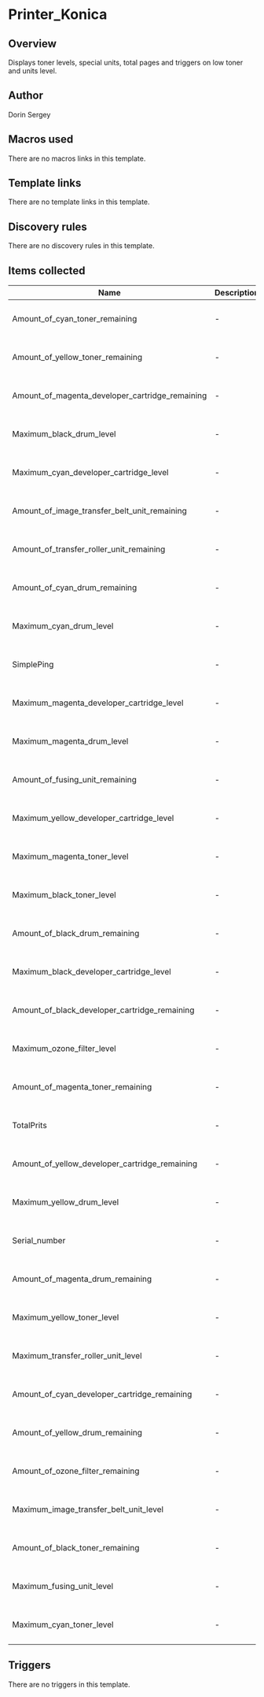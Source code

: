 # Printer_Konica

## Overview

Displays toner levels, special units, total pages and triggers on low toner and units level.



## Author

Dorin Sergey

## Macros used

There are no macros links in this template.

## Template links

There are no template links in this template.

## Discovery rules

There are no discovery rules in this template.

## Items collected

|Name|Description|Type|Key and additional info|
|----|-----------|----|----|
|Amount_of_cyan_toner_remaining|<p>-</p>|`SNMP agent`|Amount_of_cyan_toner_remaining<p>Update: 3600</p>|
|Amount_of_yellow_toner_remaining|<p>-</p>|`SNMP agent`|Amount_of_yellow_toner_remaining<p>Update: 3600</p>|
|Amount_of_magenta_developer_cartridge_remaining|<p>-</p>|`SNMP agent`|Amount_of_magenta_developer_cartridge_remaining<p>Update: 3600</p>|
|Maximum_black_drum_level|<p>-</p>|`SNMP agent`|Maximum_black_drum_level<p>Update: 86400</p>|
|Maximum_cyan_developer_cartridge_level|<p>-</p>|`SNMP agent`|Maximum_cyan_developer_cartridge_level<p>Update: 86400</p>|
|Amount_of_image_transfer_belt_unit_remaining|<p>-</p>|`SNMP agent`|Amount_of_image_transfer_belt_unit_remaining<p>Update: 3600</p>|
|Amount_of_transfer_roller_unit_remaining|<p>-</p>|`SNMP agent`|Amount_of_transfer_roller_unit_remaining<p>Update: 3600</p>|
|Amount_of_cyan_drum_remaining|<p>-</p>|`SNMP agent`|Amount_of_cyan_drum_remaining<p>Update: 3600</p>|
|Maximum_cyan_drum_level|<p>-</p>|`SNMP agent`|Maximum_cyan_drum_level<p>Update: 86400</p>|
|SimplePing|<p>-</p>|`Simple check`|icmpping<p>Update: 360</p>|
|Maximum_magenta_developer_cartridge_level|<p>-</p>|`SNMP agent`|Maximum_magenta_developer_cartridge_level<p>Update: 86400</p>|
|Maximum_magenta_drum_level|<p>-</p>|`SNMP agent`|Maximum_magenta_drum_level<p>Update: 86400</p>|
|Amount_of_fusing_unit_remaining|<p>-</p>|`SNMP agent`|Amount_of_fusing_unit_remaining<p>Update: 3600</p>|
|Maximum_yellow_developer_cartridge_level|<p>-</p>|`SNMP agent`|Maximum_yellow_developer_cartridge_level<p>Update: 86400</p>|
|Maximum_magenta_toner_level|<p>-</p>|`SNMP agent`|Maximum_magenta_toner_level<p>Update: 86400</p>|
|Maximum_black_toner_level|<p>-</p>|`SNMP agent`|Maximum_black_toner_level<p>Update: 86400</p>|
|Amount_of_black_drum_remaining|<p>-</p>|`SNMP agent`|Amount_of_black_drum_remaining<p>Update: 3600</p>|
|Maximum_black_developer_cartridge_level|<p>-</p>|`SNMP agent`|Maximum_black_developer_cartridge_level<p>Update: 86400</p>|
|Amount_of_black_developer_cartridge_remaining|<p>-</p>|`SNMP agent`|Amount_of_black_developer_cartridge_remaining<p>Update: 3600</p>|
|Maximum_ozone_filter_level|<p>-</p>|`SNMP agent`|Maximum_ozone_filter_level<p>Update: 86400</p>|
|Amount_of_magenta_toner_remaining|<p>-</p>|`SNMP agent`|Amount_of_magenta_toner_remaining<p>Update: 3600</p>|
|TotalPrits|<p>-</p>|`SNMP agent`|TotalPrits<p>Update: 7200</p>|
|Amount_of_yellow_developer_cartridge_remaining|<p>-</p>|`SNMP agent`|Amount_of_yellow_developer_cartridge_remaining<p>Update: 3600</p>|
|Maximum_yellow_drum_level|<p>-</p>|`SNMP agent`|Maximum_yellow_drum_level<p>Update: 86400</p>|
|Serial_number|<p>-</p>|`SNMP agent`|Serial_number<p>Update: 86400</p>|
|Amount_of_magenta_drum_remaining|<p>-</p>|`SNMP agent`|Amount_of_magenta_drum_remaining<p>Update: 3600</p>|
|Maximum_yellow_toner_level|<p>-</p>|`SNMP agent`|Maximum_yellow_toner_level<p>Update: 86400</p>|
|Maximum_transfer_roller_unit_level|<p>-</p>|`SNMP agent`|Maximum_transfer_roller_unit_level<p>Update: 86400</p>|
|Amount_of_cyan_developer_cartridge_remaining|<p>-</p>|`SNMP agent`|Amount_of_cyan_developer_cartridge_remaining<p>Update: 3600</p>|
|Amount_of_yellow_drum_remaining|<p>-</p>|`SNMP agent`|Amount_of_yellow_drum_remaining<p>Update: 3600</p>|
|Amount_of_ozone_filter_remaining|<p>-</p>|`SNMP agent`|Amount_of_ozone_filter_remaining<p>Update: 3600</p>|
|Maximum_image_transfer_belt_unit_level|<p>-</p>|`SNMP agent`|Maximum_image_transfer_belt_unit_level<p>Update: 86400</p>|
|Amount_of_black_toner_remaining|<p>-</p>|`SNMP agent`|Amount_of_black_toner_remaining<p>Update: 3600</p>|
|Maximum_fusing_unit_level|<p>-</p>|`SNMP agent`|Maximum_fusing_unit_level<p>Update: 86400</p>|
|Maximum_cyan_toner_level|<p>-</p>|`SNMP agent`|Maximum_cyan_toner_level<p>Update: 86400</p>|
## Triggers

There are no triggers in this template.

